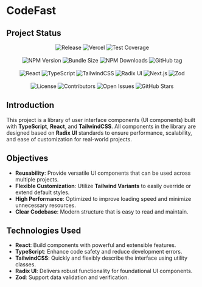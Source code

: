 # CodeFast

## Project Status

<div align="center">

<!-- Build & Deploy -->

<a href="https://github.com/codefastlabs/codefast/actions/workflows/release.yml" style="text-decoration: none;">
  <img src="https://github.com/codefastlabs/codefast/actions/workflows/release.yml/badge.svg?branch=main" alt="Release" />
</a>
<a href="https://github.com/codefastlabs/codefast/actions/workflows/vercel-deploy.yml" style="text-decoration: none;">
  <img src="https://github.com/codefastlabs/codefast/actions/workflows/vercel-deploy.yml/badge.svg" alt="Vercel" />
</a>
<a href="https://codecov.io/gh/codefastlabs/codefast" style="text-decoration: none;">
  <img src="https://img.shields.io/codecov/c/github/codefastlabs/codefast" alt="Test Coverage" />
</a>

<br />
<br />

<!-- Package -->

<a href="https://www.npmjs.com/package/@codefast/ui" target="_blank" style="text-decoration: none;">
<img src="https://img.shields.io/npm/v/@codefast/ui" alt="NPM Version" />
</a>
<a href="https://bundlephobia.com/package/@codefast/ui" target="_blank" style="text-decoration: none;">
<img src="https://img.shields.io/bundlephobia/minzip/@codefast/ui" alt="Bundle Size" />
</a>
<a href="https://www.npmjs.com/package/@codefast/ui" target="_blank" style="text-decoration: none;">
<img src="https://img.shields.io/npm/dm/@codefast/ui" alt="NPM Downloads" />
</a>
<a href="https://github.com/codefastlabs/codefast/tags" target="_blank" style="text-decoration: none;">
<img src="https://img.shields.io/github/v/tag/codefastlabs/codefast" alt="GitHub tag" />
</a>

<br />
<br />

<!-- Tech Stack -->

<a href="https://react.dev/" target="_blank" style="text-decoration: none;">
  <img src="https://img.shields.io/badge/React-19-blue" alt="React" />
</a>
<a href="https://www.typescriptlang.org/" target="_blank" style="text-decoration: none;">
  <img src="https://img.shields.io/badge/TypeScript-5.8.2-blue" alt="TypeScript" />
</a>
<a href="https://tailwindcss.com" target="_blank" style="text-decoration: none;">
  <img src="https://img.shields.io/badge/Tailwind_CSS-4.0.16-38B2AC?logo=tailwind-css&logoColor=white" alt="TailwindCSS" />
</a>
<a href="https://www.radix-ui.com/" target="_blank" style="text-decoration: none;">
  <img src="https://img.shields.io/badge/Radix_UI-1.1.6-blue" alt="Radix UI" />
</a>
<a href="https://nextjs.org/" target="_blank" style="text-decoration: none;">
  <img src="https://img.shields.io/badge/Next.js-15.2.4-black?logo=next.js&logoColor=white" alt="Next.js" />
</a>
<a href="https://zod.dev/" target="_blank" style="text-decoration: none;">
  <img src="https://img.shields.io/badge/Zod-3.24.2-blue" alt="Zod" />
</a>

<br />
<br />

<!-- Community -->

<a href="https://github.com/codefastlabs/codefast/blob/main/LICENSE" style="text-decoration: none;">
  <img src="https://img.shields.io/github/license/codefastlabs/codefast" alt="License" />
</a>
<a href="https://github.com/codefastlabs/codefast/graphs/contributors" style="text-decoration: none;">
  <img src="https://img.shields.io/github/contributors/codefastlabs/codefast" alt="Contributors" />
</a>
<a href="https://github.com/codefastlabs/codefast/issues" style="text-decoration: none;">
  <img src="https://img.shields.io/github/issues-raw/codefastlabs/codefast" alt="Open Issues" />
</a>
<a href="https://github.com/codefastlabs/codefast/stargazers" style="text-decoration: none;">
  <img src="https://img.shields.io/github/stars/codefastlabs/codefast" alt="GitHub Stars" />
</a>

</div>

## Introduction

This project is a library of user interface components (UI components) built with **TypeScript**,
**React**, and **TailwindCSS**.
All components in the library are designed based on **Radix UI** standards to ensure performance,
scalability, and ease of customization for real-world projects.

## Objectives

- **Reusability**: Provide versatile UI components that can be used across multiple projects.
- **Flexible Customization**: Utilize **Tailwind Variants** to easily override or extend default styles.
- **High Performance**: Optimized to improve loading speed and minimize unnecessary resources.
- **Clear Codebase**: Modern structure that is easy to read and maintain.

## Technologies Used

- **React**: Build components with powerful and extensible features.
- **TypeScript**: Enhance code safety and reduce development errors.
- **TailwindCSS**: Quickly and flexibly describe the interface using utility classes.
- **Radix UI**: Delivers robust functionality for foundational UI components.
- **Zod**: Support data validation and verification.
